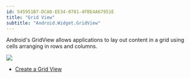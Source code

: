 ```yaml
---
id: 545951B7-DCA0-EE34-0781-4FBE4A67951E
title: "Grid View"
subtitle: "Android.Widget.GridView"
---
```


Android's GridView allows applications to lay out content in a grid using
cells arranging in rows and columns.

 [ ![](Images/gridview.png)](Images/gridview.png)

-   [Create a Grid View](/Recipes/android/layout/grid_view/create_a_grid_view)
